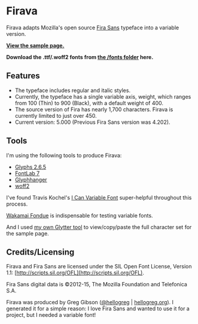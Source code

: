 # Firava

Firava adapts Mozilla's open source [Fira Sans](https://github.com/mozilla/Fira) typeface into a variable version.

**[View the sample page.](https://firava.netlify.app/)**

**Download the .ttf/.woff2 fonts from [the /fonts folder](https://github.com/hellogreg/firava/tree/main/fonts) here.**

## Features

* The typeface includes regular and italic styles.
* Currently, the typeface has a single variable axis, weight, which ranges from 100 (Thin) to 900 (Black), with a default weight of 400.
* The source version of Fira has nearly 1,700 characters. Firava is currently limited to just over 450.
* Current version: 5.000 (Previous Fira Sans version was 4.202).

## Tools

I'm using the following tools to produce Firava:
* [Glyphs 2.6.5](https://glyphsapp.com/)
* [FontLab 7](https://www.fontlab.com/font-editor/fontlab/)
* [Glyphhanger](https://github.com/filamentgroup/glyphhanger)
* [woff2](https://github.com/google/woff2)

I've found Travis Kochel's [I Can Variable Font](https://github.com/scribbletone/i-can-variable-font) super-helpful throughout this process.

[Wakamai Fondue](https://wakamaifondue.com/) is indispensable for testing variable fonts.

And I used [my own Glytter tool](https://hellogreg.github.io/glytter/) to view/copy/paste the full character set for the sample page.

## Credits/Licensing

Firava and Fira Sans are licensed under the SIL Open Font License, Version 1.1:
[http://scripts.sil.org/OFL](http://scripts.sil.org/OFL).

Fira Sans digital data is ©2012-15, The Mozilla Foundation and Telefonica S.A.

Firava was produced by Greg Gibson ([@hellogreg](https://twitter.com/hellogreg/) | [hellogreg.org](https://hellogreg.org)). I generated it for a simple reason: I love Fira Sans and wanted to use it for a project, but I needed a variable font!
